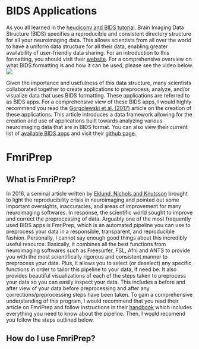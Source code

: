 # BIDS Applications

As you all learned in the [heudiconv and BIDS tutorial](https://github.com/juliagoolia28/UD_repronim/blob/master/heudiconv_tutorial/README.md), Brain Imaging Data Structure (BIDS) specifies a reproducible and consistent directory structure for all your neuroimaging data.  This allows scientists from all over the world to have a uniform data structure for all their data, enabling greater availability of user-friendly data sharing.  For an introduction to this formatting, you should visit their [website](http://bids-apps.neuroimaging.io/). For a comprehensive overview on what BIDS formatting is and how it can be used, please see the video below.
[![](http://img.youtube.com/vi/K9hVAr5fvJg/0.jpg)](http://www.youtube.com/watch?v=K9hVAr5fvJg "")

Given the importance and usefulness of this data structure, many scientists collaborated together to create applications to preprocess, analyze, and/or visualize data that uses BIDS formatting. These applications are referred to as BIDS apps. For a comprehensive view of these BIDS apps, I would highly recommend you read the [Gorgolewski et al. (2017)](https://journals.plos.org/ploscompbiol/article?id=10.1371/journal.pcbi.1005209#abstract1) article on the creation of these applications.  This article introduces a data framework allowing for the creation and use of applications built towards analyzing various neuroimaging data that are in BIDS format.  You can also view their current list of [available BIDS apps](http://bids-apps.neuroimaging.io/apps/) and visit their [github page](https://github.com/BIDS-Apps).   

# FmriPrep

## What is FmriPrep?
In 2016, a seminal article written by [Eklund, Nichols and Knutsson](https://www.pnas.org/content/pnas/113/28/7900.full.pdf) brought to light the reproducibility crisis in neuroimaging and pointed out some important oversights, inaccuracies, and areas of improvement for many neuroimaging softwares.  In response, the scientific world sought to improve and correct the preprocessing of data. Arguably one of the most frequently used BIDS apps is FmriPrep, which is an automated pipeline you can use to preprocess your data in a responsible, transparent, and reproducible fashion.  Personally, I cannot say enough good things about this incredibly useful resource.  Basically, it combines all the best functions from neuroimaging softwares such as Freesurfer, FSL, Afni and ANTS to provide you with the most scientifically rigorous and consistent manner to preprocess your data.  Plus, it allows you to select (or deselect) any specific functions in order to tailor this pipeline to your data, if need be.  It also provides beautiful visualizations of each of the steps taken to preprocess your data so you can easily inspect your data.  This includes a before and after view of your data before preprocessing and after any corrections/preprocessing steps have been taken.   To gain a comprehensive understanding of this program, I would recommend that you read their article on FmriPrep and follow instructions in their [handbook](https://fmriprep.org/en/stable/) which includes everything you need to know about the pipeline.  Then, I would recomend you follow the steps outlined below. 

## How do I use FmriPrep?
